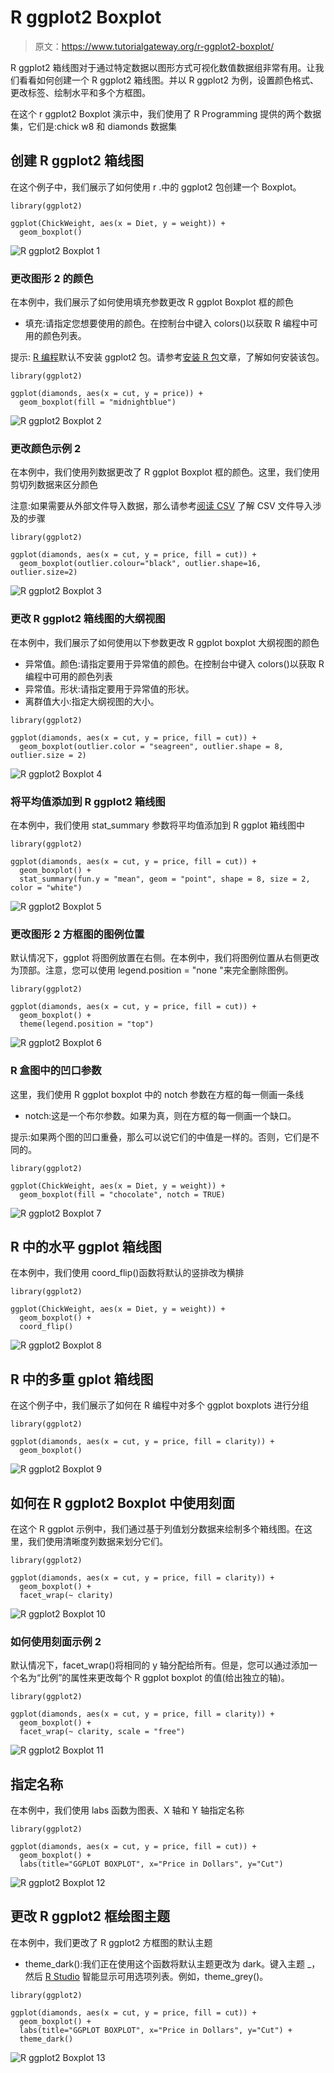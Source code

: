 # R ggplot2 Boxplot

> 原文：<https://www.tutorialgateway.org/r-ggplot2-boxplot/>

R ggplot2 箱线图对于通过特定数据以图形方式可视化数值数据组非常有用。让我们看看如何创建一个 R ggplot2 箱线图。并以 R ggplot2 为例，设置颜色格式、更改标签、绘制水平和多个方框图。

在这个 r ggplot2 Boxplot 演示中，我们使用了 R Programming 提供的两个数据集，它们是:chick w8 和 diamonds 数据集

## 创建 R ggplot2 箱线图

在这个例子中，我们展示了如何使用 r .中的 ggplot2 包创建一个 Boxplot。

```
library(ggplot2)

ggplot(ChickWeight, aes(x = Diet, y = weight)) + 
  geom_boxplot()
```

![R ggplot2 Boxplot 1](img/378b812933283c76e3aca4cb218e8043.png)

### 更改图形 2 的颜色

在本例中，我们展示了如何使用填充参数更改 R ggplot Boxplot 框的颜色

*   填充:请指定您想要使用的颜色。在控制台中键入 colors()以获取 R 编程中可用的颜色列表。

提示: [R 编程](https://www.tutorialgateway.org/r-programming/)默认不安装 ggplot2 包。请参考[安装 R 包](https://www.tutorialgateway.org/install-r-packages/)文章，了解如何安装该包。

```
library(ggplot2)

ggplot(diamonds, aes(x = cut, y = price)) + 
  geom_boxplot(fill = "midnightblue")
```

![R ggplot2 Boxplot 2](img/21562b45a91fec205b20dab7b048000f.png)

### 更改颜色示例 2

在本例中，我们使用列数据更改了 R ggplot Boxplot 框的颜色。这里，我们使用剪切列数据来区分颜色

注意:如果需要从外部文件导入数据，那么请参考[阅读 CSV](https://www.tutorialgateway.org/r-read-csv-function/) 了解 CSV 文件导入涉及的步骤

```
library(ggplot2)

ggplot(diamonds, aes(x = cut, y = price, fill = cut)) + 
  geom_boxplot(outlier.colour="black", outlier.shape=16, outlier.size=2)
```

![R ggplot2 Boxplot 3](img/298196bf479b9ab5d4a6f30d93b2fd4e.png)

### 更改 R ggplot2 箱线图的大纲视图

在本例中，我们展示了如何使用以下参数更改 R ggplot boxplot 大纲视图的颜色

*   异常值。颜色:请指定要用于异常值的颜色。在控制台中键入 colors()以获取 R 编程中可用的颜色列表
*   异常值。形状:请指定要用于异常值的形状。
*   离群值大小:指定大纲视图的大小。

```
library(ggplot2)

ggplot(diamonds, aes(x = cut, y = price, fill = cut)) + 
  geom_boxplot(outlier.color = "seagreen", outlier.shape = 8, outlier.size = 2)
```

![R ggplot2 Boxplot 4](img/50c10868afd1b2c136105aec0229aaa7.png)

### 将平均值添加到 R ggplot2 箱线图

在本例中，我们使用 stat_summary 参数将平均值添加到 R ggplot 箱线图中

```
library(ggplot2)

ggplot(diamonds, aes(x = cut, y = price, fill = cut)) + 
  geom_boxplot() +
  stat_summary(fun.y = "mean", geom = "point", shape = 8, size = 2, color = "white")
```

![R ggplot2 Boxplot 5](img/aed151b8e2a3ed878beb20c049e44b76.png)

### 更改图形 2 方框图的图例位置

默认情况下，ggplot 将图例放置在右侧。在本例中，我们将图例位置从右侧更改为顶部。注意，您可以使用 legend.position = "none "来完全删除图例。

```
library(ggplot2)

ggplot(diamonds, aes(x = cut, y = price, fill = cut)) + 
  geom_boxplot() +
  theme(legend.position = "top")
```

![R ggplot2 Boxplot 6](img/1c42d2875662ca50ebc2bb25a101ed34.png)

### R 盒图中的凹口参数

这里，我们使用 R ggplot boxplot 中的 notch 参数在方框的每一侧画一条线

*   notch:这是一个布尔参数。如果为真，则在方框的每一侧画一个缺口。

提示:如果两个图的凹口重叠，那么可以说它们的中值是一样的。否则，它们是不同的。

```
library(ggplot2)

ggplot(ChickWeight, aes(x = Diet, y = weight)) + 
  geom_boxplot(fill = "chocolate", notch = TRUE)
```

![R ggplot2 Boxplot 7](img/3a80a29b3c27fafa3b186acd520e93e4.png)

## R 中的水平 ggplot 箱线图

在本例中，我们使用 coord_flip()函数将默认的竖排改为横排

```
library(ggplot2)

ggplot(ChickWeight, aes(x = Diet, y = weight)) + 
  geom_boxplot() +
  coord_flip()
```

![R ggplot2 Boxplot 8](img/5db1d456341591e5ddd5c475e7b5d535.png)

## R 中的多重 gplot 箱线图

在这个例子中，我们展示了如何在 R 编程中对多个 ggplot boxplots 进行分组

```
library(ggplot2)

ggplot(diamonds, aes(x = cut, y = price, fill = clarity)) + 
  geom_boxplot()
```

![R ggplot2 Boxplot 9](img/4a423af25002aa5ae430b5be77a92cf1.png)

## 如何在 R ggplot2 Boxplot 中使用刻面

在这个 R ggplot 示例中，我们通过基于列值划分数据来绘制多个箱线图。在这里，我们使用清晰度列数据来划分它们。

```
library(ggplot2)

ggplot(diamonds, aes(x = cut, y = price, fill = clarity)) + 
  geom_boxplot() +
  facet_wrap(~ clarity)
```

![R ggplot2 Boxplot 10](img/4892fab8b8162a5003e373212995d3cd.png)

### 如何使用刻面示例 2

默认情况下，facet_wrap()将相同的 y 轴分配给所有。但是，您可以通过添加一个名为“比例”的属性来更改每个 R ggplot boxplot 的值(给出独立的轴)。

```
library(ggplot2)

ggplot(diamonds, aes(x = cut, y = price, fill = clarity)) + 
  geom_boxplot() +
  facet_wrap(~ clarity, scale = "free")
```

![R ggplot2 Boxplot 11](img/2dd4c6e803b40781aef0a6c69edf7231.png)

## 指定名称

在本例中，我们使用 labs 函数为图表、X 轴和 Y 轴指定名称

```
library(ggplot2)

ggplot(diamonds, aes(x = cut, y = price, fill = cut)) + 
  geom_boxplot() +
  labs(title="GGPLOT BOXPLOT", x="Price in Dollars", y="Cut")
```

![R ggplot2 Boxplot 12](img/5fcb58e00db334f7b0e1cb8277b9281b.png)

## 更改 R ggplot2 框绘图主题

在本例中，我们更改了 R ggplot2 方框图的默认主题

*   theme_dark():我们正在使用这个函数将默认主题更改为 dark。键入主题 _，然后 [R Studio](https://www.tutorialgateway.org/download-r-studio-and-install/) 智能显示可用选项列表。例如，theme_grey()。

```
library(ggplot2)

ggplot(diamonds, aes(x = cut, y = price, fill = cut)) + 
  geom_boxplot() +
  labs(title="GGPLOT BOXPLOT", x="Price in Dollars", y="Cut") +
  theme_dark()
```

![R ggplot2 Boxplot 13](img/d6f622b9b9e21e56d5b88e4f70e07f0e.png)